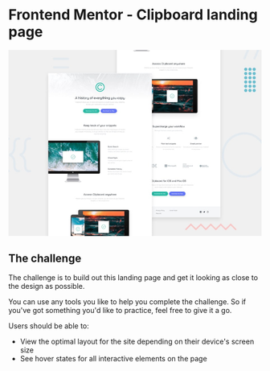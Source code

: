 # Frontend Mentor - Clipboard landing page

![Design preview for the Clipboard landing page coding challenge](./design/desktop-preview.jpg)

## The challenge

The challenge is to build out this landing page and get it looking as close to the design as possible.

You can use any tools you like to help you complete the challenge. So if you've got something you'd like to practice, feel free to give it a go.

Users should be able to: 

- View the optimal layout for the site depending on their device's screen size
- See hover states for all interactive elements on the page
